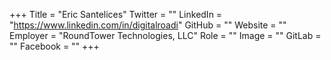 +++
Title = "Eric Santelices"
Twitter = ""
LinkedIn = "https://www.linkedin.com/in/digitalroadi"
GitHub = ""
Website = ""
Employer = "RoundTower Technologies, LLC"
Role = ""
Image = ""
GitLab = ""
Facebook = ""
+++
